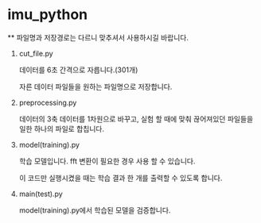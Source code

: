 # imu_python

** 파일명과 저장경로는 다르니 맞추셔서 사용하시길 바랍니다. 


1. cut_file.py

   데이터를 6초 간격으로 자릅니다.(301개)

   자른 데이터 파일들을 원하는 파일명으로 저장합니다.

2. preprocessing.py
   
   데이터의 3축 데이터를 1차원으로 바꾸고, 실험 할 때에 맞춰 끊어져있던 파일들을 일한 하나의 파일로 합칩니다. 


4. model(training).py
   
   학습 모델입니다. fft 변환이 필요한 경우 사용 할 수 있습니다.

   이 코드만 실행시켰을 때는 학습 결과 한 개를 출력할 수 있도록 합니다.


5. main(test).py
   
   model(training).py에서 학습된 모델을 검증합니다.
 
